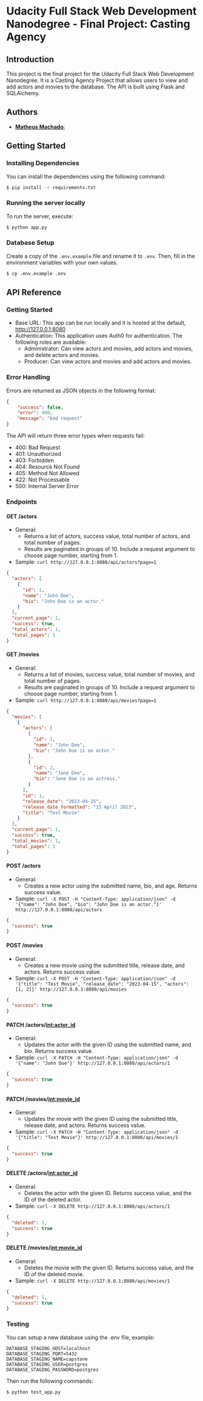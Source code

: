 # Udacity Full Stack Web Development Nanodegree - Final Project: Casting Agency

## Introduction

This project is the final project for the Udacity Full Stack Web Development Nanodegree. It is a Casting Agency Project that allows users to view and add actors and movies to the database. The API is built using Flask and SQLAlchemy.

## Authors
- [**Matheus Machado**](matheusdev@me.com);

## Getting Started

### Installing Dependencies

You can install the dependencies using the following command:

```sh
$ pip install -r requirements.txt
```

### Running the server locally

To run the server, execute:

```sh
$ python app.py
```

### Database Setup

Create a copy of the `.env.example` file and rename it to `.env`. Then, fill in the environment variables with your own values.

```sh
$ cp .env.example .env
```

## API Reference

### Getting Started

- Base URL: This app can be run locally and it is hosted at the default, http://127.0.0.1:8080
- Authentication: This application uses Auth0 for authentication. The following roles are available:
  - Administrator: Can view actors and movies, add actors and movies, and delete actors and movies.
  - Producer: Can view actors and movies and add actors and movies.


### Error Handling

Errors are returned as JSON objects in the following format:

```json
{
    "success": false,
    "error": 400,
    "message": "bad request"
}
```

The API will return three error types when requests fail:
- 400: Bad Request
- 401: Unauthorized
- 403: Forbidden
- 404: Resource Not Found
- 405: Method Not Allowed
- 422: Not Processable 
- 500: Internal Server Error

### Endpoints

#### GET /actors

- General:
  - Returns a list of actors, success value, total number of actors, and total number of pages.
  - Results are paginated in groups of 10. Include a request argument to choose page number, starting from 1.
- Sample: `curl http://127.0.0.1:8080/api/actors?page=1`

```json
{
  "actors": [
    {
      "id": 1, 
      "name": "John Doe",
      "bio": "John Doe is an actor."
    }
  ], 
  "current_page": 1, 
  "success": true, 
  "total_actors": 1, 
  "total_pages": 1
}
```

#### GET /movies

- General:
  - Returns a list of movies, success value, total number of movies, and total number of pages.
  - Results are paginated in groups of 10. Include a request argument to choose page number, starting from 1.
- Sample: `curl http://127.0.0.1:8080/api/movies?page=1`

```json
{
  "movies": [
    {
      "actors": [
        {
          "id": 1, 
          "name": "John Doe",
          "bio": "John Doe is an actor." 
        }, 
        {
          "id": 2, 
          "name": "Jane Doe",
          "bio": "Jane Doe is an actress." 
        }
      ], 
      "id": 1, 
      "release_date": "2023-04-15", 
      "release_date_formatted": "15 April 2023", 
      "title": "Test Movie"
    }
  ], 
  "current_page": 1, 
  "success": true, 
  "total_movies": 1, 
  "total_pages": 1
}
```

#### POST /actors

- General:
  - Creates a new actor using the submitted name, bio, and age. Returns success value.
- Sample: `curl -X POST -H "Content-Type: application/json" -d '{"name": "John Doe", "bio": "John Doe is an actor."}' http://127.0.0.1:8080/api/actors`

```json
{
  "success": true
}
```

#### POST /movies

- General:
  - Creates a new movie using the submitted title, release date, and actors. Returns success value.
- Sample: `curl -X POST -H "Content-Type: application/json" -d '{"title": "Test Movie", "release_date": "2023-04-15", "actors": [1, 2]}' http://127.0.0.1:8080/api/movies`

```json
{
  "success": true
}
```

#### PATCH /actors/<int:actor_id>

- General:
  - Updates the actor with the given ID using the submitted name, and bio. Returns success value.
- Sample: `curl -X PATCH -H "Content-Type: application/json" -d '{"name": "John Doe"}' http://127.0.0.1:8080/api/actors/1`

```json
{
  "success": true
}
```

#### PATCH /movies/<int:movie_id>

- General:
  - Updates the movie with the given ID using the submitted title, release date, and actors. Returns success value.
- Sample: `curl -X PATCH -H "Content-Type: application/json" -d '{"title": "Test Movie"}' http://127.0.0.1:8080/api/movies/1`

```json
{
  "success": true
}
```

#### DELETE /actors/<int:actor_id>

- General:
  - Deletes the actor with the given ID. Returns success value, and the ID of the deleted actor.
- Sample: `curl -X DELETE http://127.0.0.1:8080/api/actors/1`

```json
{
  "deleted": 1, 
  "success": true
}
```

#### DELETE /movies/<int:movie_id>

- General:
  - Deletes the movie with the given ID. Returns success value, and the ID of the deleted movie.
- Sample: `curl -X DELETE http://127.0.0.1:8080/api/movies/1`

```json
{
  "deleted": 1, 
  "success": true
}
```

### Testing

You can setup a new database using the .env file, example:

```
DATABASE_STAGING_HOST=localhost
DATABASE_STAGING_PORT=5432
DATABASE_STAGING_NAME=capstone
DATABASE_STAGING_USER=postgres
DATABASE_STAGING_PASSWORD=postgres
```

Then run the following commands:

```sh
$ python test_app.py
```
